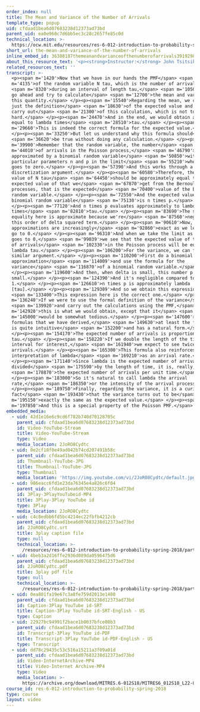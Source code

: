 ```yaml
---
order_index: null
title: The Mean and Variance of the Number of Arrivals
template_type: popup
uid: cfdaad1bea6d07683238d12373ad73bd
parent_uid: ea0e960c7d6bb5ec3c28c2657fe85c0d
technical_location: >-
  https://ocw.mit.edu/resources/res-6-012-introduction-to-probability-spring-2018/part-iii-random-processes/the-mean-and-variance-of-the-number-of-arrivals
short_url: the-mean-and-variance-of-the-number-of-arrivals
inline_embed_id: 36388187themeanandvarianceofthenumberofarrivals39192989
about_this_resource_text: '<p><strong>Instructor:</strong> John Tsitsiklis</p>'
related_resources_text: ''
transcript: >-
  <p><span m='1420'>Now that we have in our hands the PMF</span> <span
  m='4135'>of the random variable N tau, which is the number of arrivals</span>
  <span m='8320'>during an interval of length tau,</span> <span m='10500'>we can
  go ahead and try to calculate</span> <span m='12700'>the mean and variance of
  this quantity.</span> </p><p><span m='15540'>Regarding the mean, we could use
  just the definition</span> <span m='18630'>of the expected value and then
  carry out</span> <span m='21300'>of this calculation, which is not too
  hard.</span> </p><p><span m='24470'>And in the end, we would obtain an answer
  equal to lambda times</span> <span m='28510'>tau.</span> </p><p><span
  m='29660'>This is indeed the correct formula for the expected value.</span>
  </p><p><span m='33250'>But let us understand why this formula should</span>
  <span m='36620'>be true without doing any calculation.</span> </p><p><span
  m='39900'>Remember that the random variable, the number</span> <span
  m='44010'>of arrivals in the Poisson process,</span> <span m='46790'>is well
  approximated by a binomial random variable</span> <span m='50850'>with those
  particular parameters n and p in the limit</span> <span m='55210'>when delta
  goes to zero.</span> </p><p><span m='57390'>And this works through a
  discretization argument.</span> </p><p><span m='60580'>Therefore, the expected
  value of N tau</span> <span m='64450'>should be approximately equal to the
  expected value of that we</span> <span m='67870'>get from the Bernoulli
  processes, that is the expected</span> <span m='70400'>value of the binomial
  random variable.</span> </p><p><span m='72550'>And the expected value of a
  binomial random variable</span> <span m='75130'>is n times p.</span>
  </p><p><span m='77120'>And n times p evaluates approximately to lambda
  times</span> <span m='82810'>tau.</span> </p><p><span m='83690'>The second
  equality here is approximate because we're</span> <span m='87560'>neglecting
  this order of delta squared term.</span> </p><p><span m='90610'>Now, these
  approximations are increasingly</span> <span m='92860'>exact as we let delta
  go to 0.</span> </p><p><span m='96310'>And when we take the limit as delta
  goes to 0,</span> <span m='99039'>we see that the expected value of the number
  of arrivals</span> <span m='102330'>in the Poisson process will be equal to
  lambda tau.</span> </p><p><span m='106200'>For the variance, we can follow a
  similar argument.</span> </p><p><span m='110200'>First do a binomial
  approximation</span> <span m='114009'>and use the formula for the
  variance</span> <span m='116870'>of a binomial random variable.</span>
  </p><p><span m='119600'>And then, when delta is small, this number p is
  small.</span> </p><p><span m='124390'>And it's negligible compared to
  1.</span> </p><p><span m='126610'>n times p is approximately lambda
  [tau].</span> </p><p><span m='129389'>And so we obtain this expression</span>
  <span m='133400'>This expression here is the correct one.</span> </p><p><span
  m='136240'>If we were to use the formal definition of the variance</span>
  <span m='139920'>and carry out the calculations using the PMF,</span> <span
  m='142920'>this is what we would obtain, except that it</span> <span
  m='145000'>would be somewhat tedious.</span> </p><p><span m='147600'>The
  formulas that we have derived,</span> <span m='149630'>at least the first one,
  is quite intuitive</span> <span m='152200'>and has a natural form.</span>
  </p><p><span m='154170'>The expected number of arrivals is proportional to
  tau.</span> </p><p><span m='158220'>If we double the length of the time
  interval for interest,</span> <span m='161940'>we expect to see twice as many
  arrivals.</span> </p><p><span m='165300'>This formula also reinforces the
  interpretation of lambda</span> <span m='169210'>as an arrival rate.</span>
  </p><p><span m='171140'>Since lambda is the expected number of arrivals
  divided</span> <span m='175590'>by the length of time, it is, really,</span>
  <span m='178870'>the expected number of arrivals per unit time.</span>
  </p><p><span m='183000'>So it's natural to call lambda the arrival
  rate,</span> <span m='186350'>or the intensity of the arrival process.</span>
  </p><p><span m='189750'>Finally, regarding the variance, it is a curious
  fact</span> <span m='193430'>that the variance turns out to be</span> <span
  m='195150'>exactly the same as the expected value.</span> </p><p><span
  m='197850'>And this is a special property of the Poisson PMF.</span> </p>
embedded_media:
  - uid: 42d1e16e6c9cd6f782b740d70128705c
    parent_uid: cfdaad1bea6d07683238d12373ad73bd
    id: Video-YouTube-Stream
    title: Video-YouTube-Stream
    type: Video
    media_location: 2JoRO8Cydtc
  - uid: 0e2cf18f0e49ad042b74cd207491b58c
    parent_uid: cfdaad1bea6d07683238d12373ad73bd
    id: Thumbnail-YouTube-JPG
    title: Thumbnail-YouTube-JPG
    type: Thumbnail
    media_location: 'https://img.youtube.com/vi/2JoRO8Cydtc/default.jpg'
  - uid: 986eacc6fd1e23da76345e4a826c6f04
    parent_uid: cfdaad1bea6d07683238d12373ad73bd
    id: 3Play-3PlayYouTubeid-MP4
    title: 3Play-3Play YouTube id
    type: 3Play
    media_location: 2JoRO8Cydtc
  - uid: c4c8edbb6fd5bc4214ec22fbfb4212cb
    parent_uid: cfdaad1bea6d07683238d12373ad73bd
    id: 2JoRO8Cydtc.srt
    title: 3play caption file
    type: null
    technical_location: >-
      /resources/res-6-012-introduction-to-probability-spring-2018/part-iii-random-processes/the-mean-and-variance-of-the-number-of-arrivals/2JoRO8Cydtc.srt
  - uid: 4beb3a2d16ffe2936d089da0596475d6
    parent_uid: cfdaad1bea6d07683238d12373ad73bd
    id: 2JoRO8Cydtc.pdf
    title: 3play pdf file
    type: null
    technical_location: >-
      /resources/res-6-012-introduction-to-probability-spring-2018/part-iii-random-processes/the-mean-and-variance-of-the-number-of-arrivals/2JoRO8Cydtc.pdf
  - uid: 0ea801fa19e67c3a8fe759d2013e1400
    parent_uid: cfdaad1bea6d07683238d12373ad73bd
    id: Caption-3Play YouTube id-SRT
    title: Caption-3Play YouTube id-SRT-English - US
    type: Caption
  - uid: 22927bc94991f2bace1b0037bfce08b3
    parent_uid: cfdaad1bea6d07683238d12373ad73bd
    id: Transcript-3Play YouTube id-PDF
    title: Transcript-3Play YouTube id-PDF-English - US
    type: Transcript
  - uid: dd78c29435c53c516a15211a3f09a01d
    parent_uid: cfdaad1bea6d07683238d12373ad73bd
    id: Video-InternetArchive-MP4
    title: Video-Internet Archive-MP4
    type: Video
    media_location: >-
      https://archive.org/download/MITRES.6-012S18/MITRES6_012S18_L22-05_300k.mp4
course_id: res-6-012-introduction-to-probability-spring-2018
type: course
layout: video
---
```

